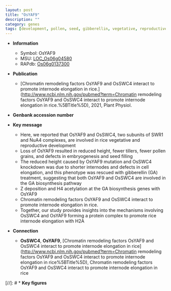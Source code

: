 ```yaml
---
layout: post
title: "OsYAF9"
description: ""
category: genes
tags: [development, pollen, seed, gibberellin, vegetative, reproductive, ga, cell elongation, height, reproductive development, Gibberellin, GA,  ga , GA biosynthesis, internode elongation, seed filling]
---
```


* **Information**  
    + Symbol: OsYAF9  
    + MSU: [LOC_Os06g04580](http://rice.uga.edu/cgi-bin/ORF_infopage.cgi?orf=LOC_Os06g04580)  
    + RAPdb: [Os06g0137300](http://rapdb.dna.affrc.go.jp/viewer/gbrowse_details/irgsp1?name=Os06g0137300)  

* **Publication**  
    + [Chromatin remodeling factors OsYAF9 and OsSWC4 interact to promote internode elongation in rice.](http://www.ncbi.nlm.nih.gov/pubmed?term=Chromatin remodeling factors OsYAF9 and OsSWC4 interact to promote internode elongation in rice.%5BTitle%5D), 2021, Plant Physiol.

* **Genbank accession number**  

* **Key message**  
    + Here, we reported that OsYAF9 and OsSWC4, two subunits of SWR1 and NuA4 complexes, are involved in rice vegetative and reproductive development
    + Loss of OsYAF9 resulted in reduced height, fewer tillers, fewer pollen grains, and defects in embryogenesis and seed filling
    + The reduced height caused by OsYAF9 mutation and OsSWC4 knockdown was due to shorter internodes and defects in cell elongation, and this phenotype was rescued with gibberellin (GA) treatment, suggesting that both OsYAF9 and OsSWC4 are involved in the GA biosynthesis pathway
    + Z deposition and H4 acetylation at the GA biosynthesis genes with OsYAF9
    + Chromatin remodeling factors OsYAF9 and OsSWC4 interact to promote internode elongation in rice.
    + Together, our study provides insights into the mechanisms involving OsSWC4 and OsYAF9 forming a protein complex to promote rice internode elongation with H2A

* **Connection**  
    + __OsSWC4__, __OsYAF9__, [Chromatin remodeling factors OsYAF9 and OsSWC4 interact to promote internode elongation in rice](http://www.ncbi.nlm.nih.gov/pubmed?term=Chromatin remodeling factors OsYAF9 and OsSWC4 interact to promote internode elongation in rice%5BTitle%5D), Chromatin remodeling factors OsYAF9 and OsSWC4 interact to promote internode elongation in rice

[//]: # * **Key figures**  


